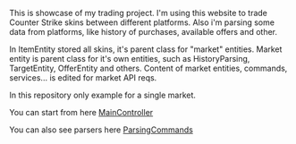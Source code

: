 This is showcase of my trading project. I'm using this website to trade Counter Strike skins between different platforms. Also i'm parsing some data from platforms, like history of purchases, available offers and other. 

In ItemEntity stored all skins, it's parent class for "market" entities. Market entity is parent class for it's own entities, such as HistoryParsing, TargetEntity, OfferEntity and others. Content of market entities, commands, services... is edited for market API reqs. 





In this repository only example for a single market.

You can start from here [MainController](App/Controller/MainController.php)

You can also see parsers here [ParsingCommands](App/Command/MarketName/)
